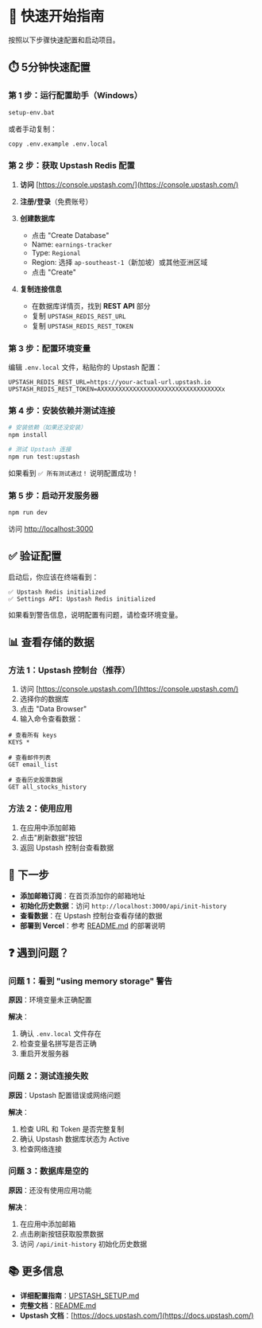 # 🚀 快速开始指南

按照以下步骤快速配置和启动项目。

## ⏱️ 5分钟快速配置

### 第 1 步：运行配置助手（Windows）

```bash
setup-env.bat
```

或者手动复制：

```bash
copy .env.example .env.local
```

### 第 2 步：获取 Upstash Redis 配置

1. **访问** [https://console.upstash.com/](https://console.upstash.com/)

2. **注册/登录**（免费账号）

3. **创建数据库**
   - 点击 "Create Database"
   - Name: `earnings-tracker`
   - Type: `Regional`
   - Region: 选择 `ap-southeast-1`（新加坡）或其他亚洲区域
   - 点击 "Create"

4. **复制连接信息**
   - 在数据库详情页，找到 **REST API** 部分
   - 复制 `UPSTASH_REDIS_REST_URL`
   - 复制 `UPSTASH_REDIS_REST_TOKEN`

### 第 3 步：配置环境变量

编辑 `.env.local` 文件，粘贴你的 Upstash 配置：

```env
UPSTASH_REDIS_REST_URL=https://your-actual-url.upstash.io
UPSTASH_REDIS_REST_TOKEN=AXXXXXXXXXXXXXXXXXXXXXXXXXXXXXXXXXXx
```

### 第 4 步：安装依赖并测试连接

```bash
# 安装依赖（如果还没安装）
npm install

# 测试 Upstash 连接
npm run test:upstash
```

如果看到 `✅ 所有测试通过！` 说明配置成功！

### 第 5 步：启动开发服务器

```bash
npm run dev
```

访问 [http://localhost:3000](http://localhost:3000)

## ✅ 验证配置

启动后，你应该在终端看到：

```
✅ Upstash Redis initialized
✅ Settings API: Upstash Redis initialized
```

如果看到警告信息，说明配置有问题，请检查环境变量。

## 📊 查看存储的数据

### 方法 1：Upstash 控制台（推荐）

1. 访问 [https://console.upstash.com/](https://console.upstash.com/)
2. 选择你的数据库
3. 点击 "Data Browser"
4. 输入命令查看数据：

```redis
# 查看所有 keys
KEYS *

# 查看邮件列表
GET email_list

# 查看历史股票数据
GET all_stocks_history
```

### 方法 2：使用应用

1. 在应用中添加邮箱
2. 点击"刷新数据"按钮
3. 返回 Upstash 控制台查看数据

## 🎯 下一步

- **添加邮箱订阅**：在首页添加你的邮箱地址
- **初始化历史数据**：访问 `http://localhost:3000/api/init-history`
- **查看数据**：在 Upstash 控制台查看存储的数据
- **部署到 Vercel**：参考 [README.md](./README.md) 的部署说明

## ❓ 遇到问题？

### 问题 1：看到 "using memory storage" 警告

**原因**：环境变量未正确配置

**解决**：
1. 确认 `.env.local` 文件存在
2. 检查变量名拼写是否正确
3. 重启开发服务器

### 问题 2：测试连接失败

**原因**：Upstash 配置错误或网络问题

**解决**：
1. 检查 URL 和 Token 是否完整复制
2. 确认 Upstash 数据库状态为 Active
3. 检查网络连接

### 问题 3：数据库是空的

**原因**：还没有使用应用功能

**解决**：
1. 在应用中添加邮箱
2. 点击刷新按钮获取股票数据
3. 访问 `/api/init-history` 初始化历史数据

## 📚 更多信息

- **详细配置指南**：[UPSTASH_SETUP.md](./UPSTASH_SETUP.md)
- **完整文档**：[README.md](./README.md)
- **Upstash 文档**：[https://docs.upstash.com/](https://docs.upstash.com/)
